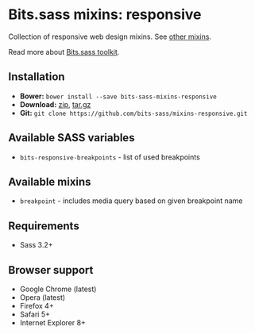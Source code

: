 # Bits.sass mixins: responsive

Collection of responsive web design mixins. See [other mixins](https://github.com/bits-sass/mixins).

Read more about [Bits.sass toolkit](https://github.com/bits-sass/bits.sass).

## Installation

* __Bower:__ `bower install --save bits-sass-mixins-responsive`
* __Download:__ [zip](https://github.com/bits-sass/mixins-responsive/zipball/master), [tar.gz](https://github.com/bits-sass/mixins-responsive/tarball/master)
* __Git:__ `git clone https://github.com/bits-sass/mixins-responsive.git`

## Available SASS variables

* `bits-responsive-breakpoints` - list of used breakpoints

## Available mixins

* `breakpoint` - includes media query based on given breakpoint name

## Requirements

* Sass 3.2+

## Browser support

* Google Chrome (latest)
* Opera (latest)
* Firefox 4+
* Safari 5+
* Internet Explorer 8+